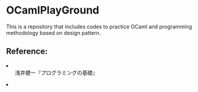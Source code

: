 # OCamlPlayGround
This is a repository that includes codes to practice OCaml and programming methodology based on design pattern.<br>
## Reference:<br>
<li>
  <ul>浅井健一『プログラミングの基礎』</ul>
 <li>
